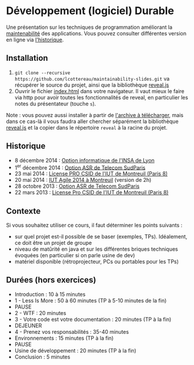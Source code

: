 # Développement (logiciel) Durable

Une présentation sur les techniques de programmation améliorant la [maintenabilité](http://en.wikipedia.org/wiki/Maintainability)
des applications. Vous pouvez consulter différentes version en ligne via [l'historique](#historique).

## Installation

 1. `git clone --recursive https://github.com/lcottereau/maintainability-slides.git` va récupérer le source du projet, ainsi que la bibliothèque [reveal.js](https://github.com/hakimel/reveal.js)
 1. Ouvrir le fichier [index.html](index.html) dans votre navigateur. Il vaut mieux le faire via http pour avoir toutes les fonctionnalités de reveal, en particulier les notes du présentateur (touche `s`).

Note : vous pouvez aussi installer à partir de [l'archive à télécharger](https://github.com/lcottereau/maintainability-slides/archive/master.zip),
mais dans ce cas-là il vous faudra aller chercher séparément la bibliothèque [reveal.js](https://github.com/hakimel/reveal.js/archive/master.zip) et la copier dans le
répertoire `reveal` à la racine du projet.

## Historique

* 8 décembre 2014 : [Option informatique de l'INSA de Lyon](http://lcottereau.github.io/maintainability-slides/20141208/)
* 1<sup>er</sup> décembre 2014 : [Option ASR de Telecom SudParis](http://lcottereau.github.io/maintainability-slides/20141201/)
* 23 mai 2014 : [License PRO CSID de l'IUT de Montreuil (Paris 8)](http://lcottereau.github.io/maintainability-slides/20140523/)
* 20 mai 2014 : [IUT Agile 2014 à Montreuil](http://lcottereau.github.io/maintainability-slides/20140520/) (version de 2h)
* 28 octobre 2013 : [Option ASR de Telecom SudParis](http://lcottereau.github.io/maintainability-slides/20131028/)
* 22 mars 2013 : [License Pro CSID de l'IUT de Montreuil (Paris 8)](http://lcottereau.github.com/maintainability-slides/20130322/)

## Contexte

Si vous souhaitez utiliser ce cours, il faut déterminer les points suivants :

* sur quel projet est-il possible de se baser (exemples, TPs). Idéalement, ce doit être un projet de groupe
* niveau de matûrité en java et sur les différentes briques techniques évoquées (en particulier si on parle usine de dev)
* matériel disponible (rétroprojecteur, PCs ou portables pour les TPs)

## Durées (hors exercices)

* Introduction : 10 à 15 minutes
* 1 - Less Is More : 50 à 60 minutes (TP à 5-10 minutes de la fin)
* PAUSE
* 2 - WTF : 20 minutes
* 3 - Votre code est votre documentation : 20 minutes (TP à la fin)
* DEJEUNER
* 4 - Prenez vos responsabilités : 35-40 minutes
* Environnements : 15 minutes (TP à la fin)
* PAUSE
* Usine de développement : 20 minutes (TP à la fin)
* Conclusion : 5 minutes
